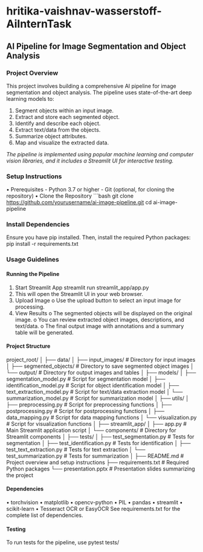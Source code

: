 # hritika-vaishnav-wasserstoff-AiInternTask

## AI Pipeline for Image Segmentation and Object Analysis
 
### Project Overview 
This project involves building a comprehensive AI pipeline for image segmentation and object analysis. The pipeline uses state-of-the-art deep learning models to: 
1. Segment objects within an input image. 
2. Extract and store each segmented object.
3. Identify and describe each object.
4. Extract text/data from the objects. 
5. Summarize object attributes. 
6. Map and visualize the extracted data. 

*The pipeline is implemented using popular machine learning and computer vision libraries, and it includes a Streamlit UI for interactive testing.*

### Setup Instructions 
•	Prerequisites - Python 3.7 or higher - Git (optional, for cloning the repository)
•	Clone the Repository ```bash git clone https://github.com/yourusername/ai-image-pipeline.git cd ai-image-pipeline

### Install Dependencies
Ensure you have pip installed. Then, install the required Python packages:
pip install -r requirements.txt

### Usage Guidelines
#### Running the Pipeline
1.	Start Streamlit App
streamlit run streamlit_app/app.py
1.	This will open the Streamlit UI in your web browser.
2.	Upload Image
o	Use the upload button to select an input image for processing.
3.	View Results
o	The segmented objects will be displayed on the original image.
o	You can review extracted object images, descriptions, and text/data.
o	The final output image with annotations and a summary table will be generated.

#### Project Structure
project_root/
│
├── data/
│   ├── input_images/               # Directory for input images
│   ├── segmented_objects/          # Directory to save segmented object images
│   └── output/                     # Directory for output images and tables
│
├── models/
│   ├── segmentation_model.py       # Script for segmentation model
│   ├── identification_model.py     # Script for object identification model
│   ├── text_extraction_model.py    # Script for text/data extraction model
│   └── summarization_model.py      # Script for summarization model
│
├── utils/
│   ├── preprocessing.py            # Script for preprocessing functions
│   ├── postprocessing.py           # Script for postprocessing functions
│   ├── data_mapping.py             # Script for data mapping functions
│   └── visualization.py            # Script for visualization functions
│
├── streamlit_app/
│   ├── app.py                      # Main Streamlit application script
│   └── components/                 # Directory for Streamlit components
│
├── tests/
│   ├── test_segmentation.py        # Tests for segmentation
│   ├── test_identification.py      # Tests for identification
│   ├── test_text_extraction.py     # Tests for text extraction
│   └── test_summarization.py       # Tests for summarization
│
├── README.md                       # Project overview and setup instructions
├── requirements.txt                # Required Python packages
└── presentation.pptx               # Presentation slides summarizing the project

#### Dependencies
•	torchvision
•	matplotlib
•	opencv-python
•	PIL
•	pandas
•	streamlit
•	scikit-learn
•	Tesseract OCR or EasyOCR
See requirements.txt for the complete list of dependencies.

#### Testing
To run tests for the pipeline, use
pytest tests/

